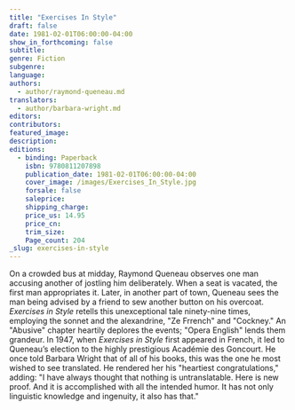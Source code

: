 ```yaml
---
title: "Exercises In Style"
draft: false
date: 1981-02-01T06:00:00-04:00
show_in_forthcoming: false
subtitle:
genre: Fiction
subgenre:
language:
authors:
  - author/raymond-queneau.md
translators:
  - author/barbara-wright.md
editors:
contributors:
featured_image:
description:
editions:
  - binding: Paperback
    isbn: 9780811207898
    publication_date: 1981-02-01T06:00:00-04:00
    cover_image: /images/Exercises_In_Style.jpg
    forsale: false
    saleprice:
    shipping_charge:
    price_us: 14.95
    price_cn:
    trim_size:
    Page_count: 204
_slug: exercises-in-style
---
```


On a crowded bus at midday, Raymond Queneau observes one man accusing another of jostling him deliberately. When a seat is vacated, the first man appropriates it. Later, in another part of town, Queneau sees the man being advised by a friend to sew another button on his overcoat. _Exercises in Style_ retells this unexceptional tale ninety-nine times, employing the sonnet and the alexandrine, "Ze Frrench" and "Cockney." An "Abusive" chapter heartily deplores the events; "Opera English" lends them grandeur. In 1947, when _Exercises in Style_ first appeared in French, it led to Queneau’s election to the highly prestigious Académie des Goncourt. He once told Barbara Wright that of all of his books, this was the one he most wished to see translated. He rendered her his "heartiest congratulations," adding: "I have always thought that nothing is untranslatable. Here is new proof. And it is accomplished with all the intended humor. It has not only linguistic knowledge and ingenuity, it also has that."

